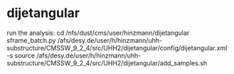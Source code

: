 # dijetangular

run the analysis:
cd /nfs/dust/cms/user/hinzmann/dijetangular
sframe_batch.py /afs/desy.de/user/h/hinzmann/uhh-substructure/CMSSW_9_2_4/src/UHH2/dijetangular/config/dijetangular.xml -s
source /afs/desy.de/user/h/hinzmann/uhh-substructure/CMSSW_9_2_4/src/UHH2/dijetangular/add_samples.sh
